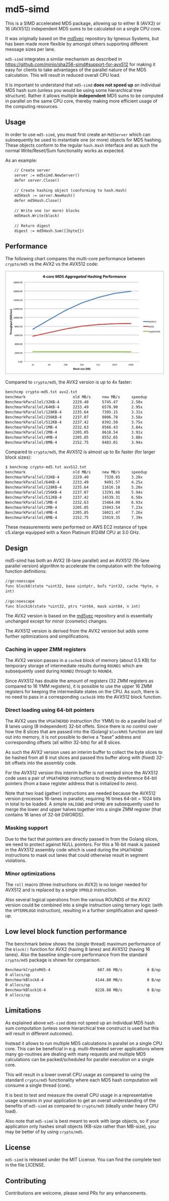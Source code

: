 
# md5-simd

This is a SIMD accelerated MD5 package, allowing up to either 8 (AVX2) or 16 (AVX512) independent MD5 sums to be calculated on a single CPU core.

It was originally based on the [md5vec](https://github.com/igneous-systems/md5vec) repository by Igneous Systems, but has been made more flexible by  amongst others supporting different message sizes per lane.

`md5-simd` integrates a similar mechanism as described in https://github.com/minio/sha256-simd#support-for-avx512 for making it easy for clients to take advantages of the parallel nature of the MD5 calculation. This will result in reduced overall CPU load. 

It is important to understand that `md5-simd` **does not speed up** an individual MD5 hash sum (unless you would be using some hierarchical tree structure). Rather it allows multiple __independent__  MD5 sums to be computed in parallel on the same CPU core, thereby making more efficient usage of the computing resources.

## Usage

In order to use `md5-simd`, you must first create an `Md5Server` which can subsequently be used to instantiate one (or more) objects for MD5 hashing. These objects conform to the regular `hash.Hash` interface and as such the normal Write/Reset/Sum functionality works as expected. 

As an example: 
```
    // Create server
    server := md5simd.NewServer()
    defer server.Close()

    // Create hashing object (conforming to hash.Hash)
    md5Hash := server.NewHash()
    defer md5Hash.Close()

    // Write one (or more) blocks
    md5Hash.Write(block)
    
    // Return digest
    digest := md5Hash.Sum([]byte{})
```

## Performance

The following chart compares the multi-core performance between `crypto/md5` vs the AVX2 vs the AVX512 code:

![md5-performance-overview](chart/Multi-core-MD5-Aggregated-Hashing-Performance.png)

Compared to `crypto/md5`, the AVX2 version is up to 4x faster:

```
benchcmp crypto-md5.txt avx2.txt 
benchmark                     old MB/s     new MB/s     speedup
BenchmarkParallel/32KB-4      2229.40      5745.47      2.58x
BenchmarkParallel/64KB-4      2233.49      6578.90      2.95x
BenchmarkParallel/128KB-4     2235.64      7395.15      3.31x
BenchmarkParallel/256KB-4     2237.07      8006.78      3.58x
BenchmarkParallel/512KB-4     2237.42      8392.50      3.75x
BenchmarkParallel/1MB-4       2232.63      8566.43      3.84x
BenchmarkParallel/2MB-4       2205.05      8618.54      3.91x
BenchmarkParallel/4MB-4       2205.85      8552.65      3.88x
BenchmarkParallel/8MB-4       2152.75      8483.01      3.94x
```

Compared to `crypto/md5`, the AVX512 is almost up to 8x faster (for larger block sizes):

```
$ benchcmp crypto-md5.txt avx512.txt
benchmark                     old MB/s     new MB/s     speedup
BenchmarkParallel/32KB-4      2229.40       7320.85     3.28x
BenchmarkParallel/64KB-4      2233.49       9491.57     4.25x
BenchmarkParallel/128KB-4     2235.64      11616.18     5.20x
BenchmarkParallel/256KB-4     2237.07      13291.86     5.94x
BenchmarkParallel/512KB-4     2237.42      14539.31     6.50x
BenchmarkParallel/1MB-4       2232.63      15464.00     6.93x
BenchmarkParallel/2MB-4       2205.05      15943.54     7.23x
BenchmarkParallel/4MB-4       2205.85      16021.47     7.26x
BenchmarkParallel/8MB-4       2152.75      15919.35     7.39x
```

These measurements were performed on AWS EC2 instance of type c5.xlarge equipped with a Xeon Platinum 8124M CPU at 3.0 GHz.

## Design

md5-simd has both an AVX2 (8-lane parallel) and an AVX512 (16-lane parallel version) algorithm to accelerate the computation with the following function definitions:
```
//go:noescape
func block8(state *uint32, base uintptr, bufs *int32, cache *byte, n int)

//go:noescape
func block16(state *uint32, ptrs *int64, mask uint64, n int)
```

The AVX2 version is based on the [md5vec](https://github.com/igneous-systems/md5vec) repository and is essentially unchanged except for minor (cosmetic) changes.

The AVX512 version is derived from the AVX2 version but adds some further optimizations and simplifications.

### Caching in upper ZMM registers

The AVX2 version passes in a `cache8` block of memory (about 0.5 KB) for temporary storage of intermediate results during `ROUND1` which are subsequently used during `ROUND2` through to `ROUND4`.

Since AVX512 has double the amount of registers (32 ZMM registers as compared to 16 YMM registers), it is possible to use the upper 16 ZMM registers for keeping the intermediate states on the CPU. As such, there is no need to pass in a corresponding `cache16` into the AVX512 block function.

### Direct loading using 64-bit pointers

The AVX2 uses the `VPGATHERDD` instruction (for YMM) to do a parallel load of 8 lanes using (8 independent) 32-bit offets. Since there is no control over how the 8 slices that are passed into the (Golang) `blockMd5` function are laid out into memory, it is not possible to derive a "base" address and corresponding offsets (all within 32-bits) for all 8 slices.

As such the AVX2 version uses an interim buffer to collect the byte slices to be hashed from all 8 inut slices and passed this buffer along with (fixed) 32-bit offsets into the assembly code.

For the AVX512 version this interim buffer is not needed since the AVX512 code uses a pair of `VPGATHERQD` instructions to directly dereference 64-bit pointers (from a base register address that is initialized to zero).

Note that two load (gather) instructions are needed because the AVX512 version processes 16-lanes in parallel, requiring 16 times 64-bit = 1024 bits in total to be loaded. A simple `VALIGND` and `VPORD` are subsequently used to merge the lower and upper halves together into a single ZMM register (that contains 16 lanes of 32-bit DWORDS).

### Masking support

Due to the fact that pointers are directly passed in from the Golang slices, we need to protect against NULL pointers. For this a 16-bit mask is passed in the AVX512 assembly code which is used during the `VPGATHERQD` instructions to mask out lanes that could otherwise result in segment violations.

### Minor optimizations

The `roll` macro (three instructions on AVX2) is no longer needed for AVX512 and is replaced by a single `VPROLD` instruction.

Also several logical operations from the various ROUNDS of the AVX2 version could be combined into a single instruction using ternary logic (with the `VPTERMLOGD` instruction), resulting in a further simplification and speed-up.

## Low level block function performance

The benchmark below shows the (single thread) maximum performance of the `block()` function for AVX2 (having 8 lanes) and AVX512 (having 16 lanes). Also the baseline single-core performance from the standard `crypto/md5` package is shown for comparison.

```
BenchmarkCryptoMd5-4                     687.66 MB/s           0 B/op          0 allocs/op
BenchmarkBlock8-4                       4144.80 MB/s           0 B/op          0 allocs/op
BenchmarkBlock16-4                      8228.88 MB/s           0 B/op          0 allocs/op
```

## Limitations

As explained above `md5-simd` does not speed up an individual MD5 hash sum computation (unless some hierarchical tree construct is used but this will result in different outcomes).

Instead it allows to run multiple MD5 calculations in parallel on a single CPU core. This can be beneficial in e.g. multi-threaded server applications where many go-routines are dealing with many requests and multiple MD5 calculations can be packed/scheduled for parallel execution on a single core.

This will result in a lower overall CPU usage as compared to using the standard `crypto/md5` functionality where each MD5 hash computation will consume a single thread (core).

It is best to test and measure the overall CPU usage in a representative usage scenario in your application to get an overall understanding of the benefits of `md5-simd` as compared to `crypto/md5` (ideally under heavy CPU load).

Also note that `md5-simd` is best meant to work with large objects, so if your application only hashes small objects (KB-size rather than MB-size), you may be better of by using `crypto/md5`.

## License

`md5-simd` is released under the MIT License. You can find the complete text in the file LICENSE.

## Contributing

Contributions are welcome, please send PRs for any enhancements.